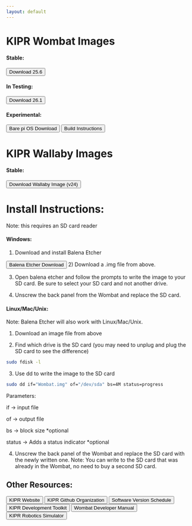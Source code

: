 ```yaml
---
layout: default
---
```


# KIPR Wombat Images
#### Stable:
<button href="https://www.dropbox.com/s/xmg0iyrar9tj626/Wombat-25.6.img?dl=0">Download 25.6</button>

#### In Testing:
<button href="https://www.dropbox.com/s/gdd12xgpzzbuiv9/Wombat-26.1.img?dl=0">Download 26.1</button>

#### Experimental:
<button href="https://www.raspberrypi.com/software/operating-systems">Bare pi OS Download</button>
<button href="https://gist.github.com/Zacharyprime/c9d7918eccbbffd7f710ea69f464dd4d">Build Instructions</button>


# KIPR Wallaby Images
#### Stable:
<button href="https://www.dropbox.com/s/s6cnurla9fl9g29/Wallaby.img?dl=0">Download Wallaby Image (v24)</button>


# Install Instructions:
Note: this requires an SD card reader
#### Windows:
1) Download and install Balena Etcher

<button href="https://www.balena.io/etcher/">Balena Etcher Download</button>
2) Download a .img file from above.

3) Open balena etcher and follow the prompts to write the image to your SD card. Be sure to select your SD card and not another drive.

4) Unscrew the back panel from the Wombat and replace the SD card.



#### Linux/Mac/Unix:
Note: Balena Etcher will also work with Linux/Mac/Unix.

1) Download an image file from above


2) Find which drive is the SD card (you may need to unplug and plug the SD card to see the difference)
```sh
sudo fdisk -l
```
3) Use dd to write the image to the SD card
```sh
sudo dd if="Wombat.img" of="/dev/sda" bs=4M status=progress
```
Parameters:
<br>

if -> input file

of -> output file
  
bs -> block size *optional
  
status -> Adds a status indicator *optional 
  
4) Unscrew the back panel of the Wombat and replace the SD card with the newly written one.
Note: You can write to the SD card that was already in the Wombat, no need to buy a second SD card.

## Other Resources:
<button href="https://www.kipr.org/"> KIPR Website </button>
<button href="https://github.com/kipr"> KIPR Github Organization </button>
<button href="https://github.com/orgs/kipr/projects/3"> Software Version Schedule </button>
<button href="https://github.com/kipr/KIPR-Development-Toolkit"> KIPR Development Toolkit </button>
<button href="https://github.com/kipr/KIPR-Development-Toolkit/blob/master/Docs/WombatDevManual.pdf"> Wombat Developer Manual </button>
<button href="https://github.com/kipr/Simulator"> KIPR Robotics Simulator </button>
